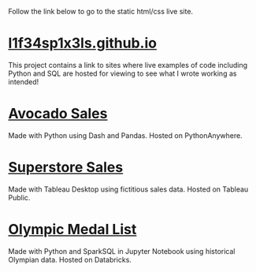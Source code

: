 Follow the link below to go to the static html/css live site.
# [l1f34sp1x3ls.github.io](https://l1f34sp1x3ls.github.io/)

This project contains a link to sites where live examples of code including Python and SQL are hosted for viewing to see what I wrote working as intended!


# [Avocado Sales](http://lifeaspixels.pythonanywhere.com/)

Made with Python using Dash and Pandas. Hosted on PythonAnywhere.

# [Superstore Sales](https://public.tableau.com/app/profile/shawn.nix/viz/SampleSuperstoreRegionalSales/RegionalProfits)

Made with Tableau Desktop using fictitious sales data. Hosted on Tableau Public.

# [Olympic Medal List](https://databricks-prod-cloudfront.cloud.databricks.com/public/4027ec902e239c93eaaa8714f173bcfc/2986145740543685/22998367939125/4203231664135560/latest.html)

Made with Python and SparkSQL in Jupyter Notebook using historical Olympian data. Hosted on Databricks.
